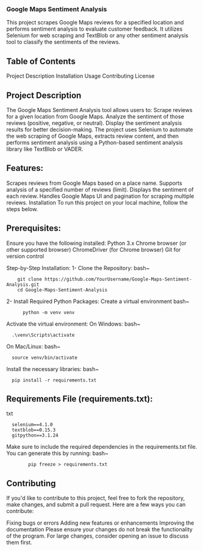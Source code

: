 ### Google Maps Sentiment Analysis
This project scrapes Google Maps reviews for a specified location and performs sentiment analysis to evaluate customer feedback. It utilizes Selenium for web scraping and TextBlob or any other sentiment analysis tool to classify the sentiments of the reviews.

## Table of Contents
Project Description
Installation
Usage
Contributing
License

## Project Description
The Google Maps Sentiment Analysis tool allows users to:
Scrape reviews for a given location from Google Maps.
Analyze the sentiment of those reviews (positive, negative, or neutral).
Display the sentiment analysis results for better decision-making.
The project uses Selenium to automate the web scraping of Google Maps, extracts review content, and then performs sentiment analysis using a Python-based sentiment analysis library like TextBlob or VADER.

## Features:
Scrapes reviews from Google Maps based on a place name.
Supports analysis of a specified number of reviews (limit).
Displays the sentiment of each review.
Handles Google Maps UI and pagination for scraping multiple reviews.
Installation
To run this project on your local machine, follow the steps below.

## Prerequisites:

Ensure you have the following installed:
Python 3.x
Chrome browser (or other supported browser)
ChromeDriver (for Chrome browser)
Git for version control

Step-by-Step Installation:
1- Clone the Repository:
      bash~
      
        git clone https://github.com/YourUsername/Google-Maps-Sentiment-Analysis.git
        cd Google-Maps-Sentiment-Analysis
        
2- Install Required Python Packages:
      Create a virtual environment
      bash~ 
          
          python -m venv venv
      
  Activate the virtual environment:
  On Windows:
  bash~
      
      .\venv\Scripts\activate
  On Mac/Linux:
  bash~
      
      source venv/bin/activate

Install the necessary libraries:
  bash~
      
      pip install -r requirements.txt

## Requirements File (requirements.txt):
txt
      
      selenium==4.1.0
      textblob==0.15.3
      gitpython==3.1.24

Make sure to include the required dependencies in the requirements.txt file. You can generate this by running:
      bash~
            
            pip freeze > requirements.txt


## Contributing
If you'd like to contribute to this project, feel free to fork the repository, make changes, and submit a pull request. Here are a few ways you can contribute:

Fixing bugs or errors
Adding new features or enhancements
Improving the documentation
Please ensure your changes do not break the functionality of the program. For large changes, consider opening an issue to discuss them first.


